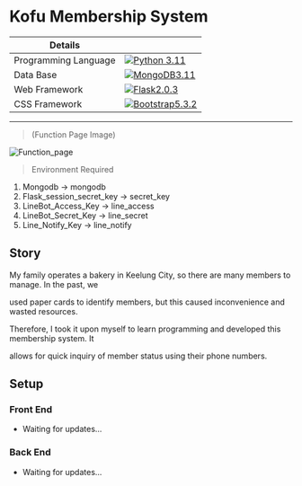 #  Kofu Membership System

| Details            |              |
|-----------------------|---------------|
| Programming Language |  [![Python 3.11](https://img.shields.io/badge/python-3.11-blue.svg)](https://www.python.org/downloads/release/python-311/) |
| Data Base |  [![MongoDB3.11](https://img.shields.io/badge/pymongo-3.12.0-red.svg)](https://www.python.org/downloads/release/python-311/) |
|Web  Framework|  [![Flask2.0.3](https://img.shields.io/badge/flask-2.03-g.svg)](https://flask.palletsprojects.com/en/3.0.x/) |
|CSS Framework|  [![Bootstrap5.3.2](https://img.shields.io/badge/bootstrap-5.3.2-yellow.svg)](https://getbootstrap.com/docs/5.3/getting-started/introduction/) |
- - -
>(Function Page Image)

![Function_page](https://i.imgur.com/G9jVZQD.png)

>Environment Required
1. Mongodb -> mongodb
2. Flask_session_secret_key -> secret_key
3. LineBot_Access_Key -> line_access
4. LineBot_Secret_Key -> line_secret
5. Line_Notify_Key -> line_notify


##  Story

My family operates a bakery in Keelung City, so there are many members to manage. In the past, we

used paper cards to identify members, but this caused inconvenience and wasted resources. 

Therefore, I took it upon myself to learn programming and developed this membership system. It 

allows for quick inquiry of member status using their phone numbers.

##  Setup
### Front End 
- Waiting for updates...

### Back End
- Waiting for updates...









